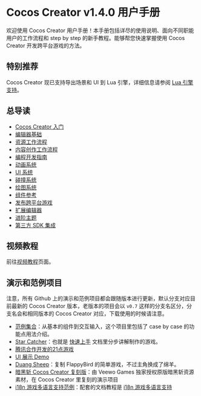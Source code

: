 # Cocos Creator v1.4.0 用户手册

欢迎使用 Cocos Creator 用户手册！本手册包括详尽的使用说明、面向不同职能用户的工作流程和 step by step 的新手教程。能够帮您快速掌握使用 Cocos Creator 开发跨平台游戏的方法。

## 特别推荐

Cocos Creator 现已支持导出场景和 UI 到 Lua 引擎，详细信息请参阅 [Lua 引擎支持](advanced-topics/build-to-lua.md)。

## 总导读

- [Cocos Creator 入门](getting-started/index.md)
- [编辑器基础](basics/index.md)
- [资源工作流程](asset-workflow/index.md)
- [内容创作工作流程](content-workflow/index.md)
- [编程开发指南](scripting/index.md)
- [动画系统](animation/index.md)
- [UI 系统](ui/index.md)
- [碰撞系统](physics/index.md)
- [绘图系统](graphics/index.md)
- [组件参考](components/index.md)
- [发布跨平台游戏](publish/index.md)
- [扩展编辑器](extension/index.md)
- [进阶主题](advanced-topics/index.md)
- [第三方 SDK 集成](sdk/index.md)

## 视频教程

前往[视频教程](video-tutorial/index.md)页面。

## 演示和范例项目

注意，所有 Github 上的演示和范例项目都会跟随版本进行更新，默认分支对应目前最新的 Cocos Creator 版本，老版本的项目会以 `v0.7` 这样的分支名区分，分支名会和相同版本的 Cocos Creator 对应，下载使用的时候请注意。

- [范例集合](https://github.com/cocos-creator/example-cases)：从基本的组件到交互输入，这个项目里包括了 case by case 的功能点用法介绍。
- [Star Catcher](https://github.com/cocos-creator/tutorial-first-game)：也就是 [快速上手](quick-start.md) 文档里分步讲解制作的游戏。
- [腾讯合作开发的21点游戏](https://github.com/cocos-creator/tutorial-blackjack)
- [UI 展示 Demo](https://github.com/cocos-creator/demo-ui)
- [Duang Sheep](https://github.com/cocos-creator/tutorial-duang-sheep)：复制 FlappyBird 的简单游戏，不过主角换成了绵羊。
- [暗黑斩 Cocos Creator 复刻版](https://github.com/cocos-creator/tutorial-dark-slash)：由 Veewo Games 独家授权原版暗黑斩资源素材，在 Cocos Creator 里复刻的演示项目
- [i18n 游戏多语言支持范例](https://github.com/cocos-creator/i18n-example)：配套的文档教程是 [i18n 游戏多语言支持](../advanced-topics/i18n.md)
